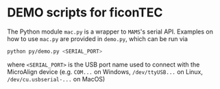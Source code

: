 # DEMO scripts for ficonTEC

The Python module `mac.py` is a wrapper to `MAMS`'s serial API. Examples on how to use `mac.py` are provided in `demo.py`, which can be run via

```bash
python py/demo.py <SERIAL_PORT>
```
where `<SERIAL_PORT>` is the USB port name used to connect with the MicroAlign device (e.g. `COM...` on Windows, `/dev/ttyUSB...` on Linux, `/dev/cu.usbserial-...` on MacOS)
